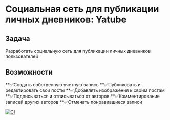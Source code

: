 # Социальная сеть для публикации личных дневников: Yatube
## Задача
Разработать социальную сеть для публикации личных дневников пользователей

## Возможности
**✅Создать собственную учетную запись
**✅Публиковать и редактировать свои посты
**✅Добавлять изображения к своим постам
**✅Подписываться и отписываться от авторов
**✅Комментирование записей других авторов
**✅Отмечать понравившиеся записи








[![CI](https://github.com/yandex-praktikum/hw05_final/actions/workflows/python-app.yml/badge.svg?branch=master)](https://github.com/yandex-praktikum/hw05_final/actions/workflows/python-app.yml)
